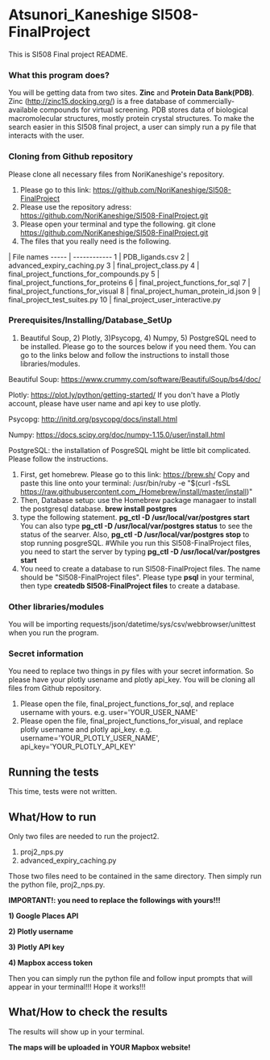 # Atsunori_Kaneshige SI508-FinalProject

This is SI508 Final project README.


### What this program does?


You will be getting data from two sites. **Zinc** and **Protein Data Bank(PDB)**.
Zinc (http://zinc15.docking.org/) is  a free database of commercially-available compounds for virtual screening. PDB stores data of biological macromolecular structures, mostly protein crystal structures.
To make the search easier in this SI508 final project, a user can simply run a py file that interacts with the user.


### Cloning from Github repository


Please clone all necessary files from NoriKaneshige's repository.
1) Please go to this link: https://github.com/NoriKaneshige/SI508-FinalProject
2) Please use the repository adress: https://github.com/NoriKaneshige/SI508-FinalProject.git
3) Please open your terminal and type the following.
git clone https://github.com/NoriKaneshige/SI508-FinalProject.git
4) The files that you really need is the following.



  | File names
----- | ------------
1 | PDB_ligands.csv
2 | advanced_expiry_caching.py
3 | final_project_class.py
4 | final_project_functions_for_compounds.py
5 | final_project_functions_for_proteins
6 | final_project_functions_for_sql
7 | final_project_functions_for_visual
8 | final_project_human_protein_id.json
9 | final_project_test_suites.py
10 | final_project_user_interactive.py

### Prerequisites/Installing/Database_SetUp

1) Beautiful Soup, 2) Plotly, 3)Psycopg, 4) Numpy, 5) PostgreSQL need to be installed. Please go to the sources below if you need them.
You can go to the links below and follow the instructions to install those libraries/modules.

Beautiful Soup: https://www.crummy.com/software/BeautifulSoup/bs4/doc/


Plotly: https://plot.ly/python/getting-started/
If you don't have a Plotly account, please have user name and api key to use plotly.

Psycopg: http://initd.org/psycopg/docs/install.html


Numpy: https://docs.scipy.org/doc/numpy-1.15.0/user/install.html


PostgreSQL: the installation of PosgreSQL might be little bit complicated. Please follow the instructions.
1) First, get homebrew. Please go to this link: https://brew.sh/
Copy and paste this line onto your terminal: /usr/bin/ruby -e "$(curl -fsSL https://raw.githubusercontent.com_/Homebrew/install/master/install)"
2) Then, Database setup: use the Homebrew package managaer to install the postgresql database.
  **brew install postgres**
3) type the following statement.
  **pg_ctl -D /usr/local/var/postgres start**
  You can also type **pg_ctl -D /usr/local/var/postgres status** to see the status of the searver.
  Also, **pg_ctl -D /usr/local/var/postgres stop** to stop running posgreSQL.
  #While you run this SI508-FinalProject files, you need to start the server by typing **pg_ctl -D /usr/local/var/postgres start**
4) You need to create a database to run SI508-FinalProject files. The name should be "SI508-FinalProject files". Please type **psql** in your terminal, then type **createdb SI508-FinalProject files** to create a database.


### Other libraries/modules

You will be importing requests/json/datetime/sys/csv/webbrowser/unittest when you run the program.


### Secret information
You need to replace two things in py files with your secret information. So please have your plotly usename and plotly api_key. You will be cloning all files from Github repository.
1) Please open the file, final_project_functions_for_sql, and replace username with yours.
e.g. user='YOUR_USER_NAME'
2) Please open the file, final_project_functions_for_visual, and replace plotly username and plotly api_key. e.g. username='YOUR_PLOTLY_USER_NAME', api_key='YOUR_PLOTLY_API_KEY'


## Running the tests

This time, tests were not written.


## What/How to run

Only two files are needed to run the project2.


1) proj2_nps.py
2) advanced_expiry_caching.py


Those two files need to be contained in the same directory. Then simply run the python file, proj2_nps.py.


**IMPORTANT!: you need to replace the followings with yours!!!**


**1) Google Places API**


**2) Plotly username**


**3) Plotly API key**


**4) Mapbox access token**


Then you can simply run the python file and follow input prompts that will appear in your terminal!!! Hope it works!!!


## What/How to check the results

The results will show up in your terminal.


**The maps will be uploaded in YOUR Mapbox website!**
